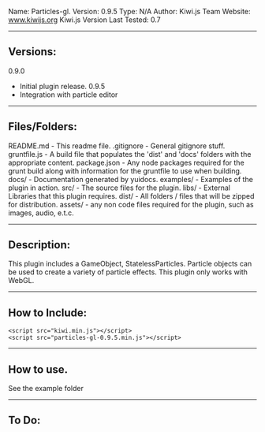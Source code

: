 Name: Particles-gl.
Version: 0.9.5
Type: N/A
Author: Kiwi.js Team
Website: www.kiwijs.org
Kiwi.js Version Last Tested: 0.7
 
----------------------------------------------------------------------------------------
Versions:
----------------------------------------------------------------------------------------

0.9.0
- Initial plugin release.
0.9.5
- Integration with particle editor


----------------------------------------------------------------------------------------
Files/Folders:
----------------------------------------------------------------------------------------
README.md 	 - This readme file.
.gitignore   - General gitignore stuff.
gruntfile.js - A build file that populates the 'dist' and 'docs' folders with the appropriate content. 
package.json - Any node packages required for the grunt build along with information for the gruntfile to use when building. 
docs/ 		 - Documentation generated by yuidocs.
examples/ 	 - Examples of the  plugin in action. 
src/		 - The source files for the plugin. 
libs/		 - External Libraries that this plugin requires.
dist/ 	     - All folders / files that will be zipped for distribution.
assets/      - any non code files required for the plugin, such as images, audio, e.t.c.




----------------------------------------------------------------------------------------
Description:
----------------------------------------------------------------------------------------

This plugin includes a GameObject, StatelessParticles. Particle objects can be used to create
a variety of particle effects. This plugin only works with WebGL. 

----------------------------------------------------------------------------------------
How to Include: 
----------------------------------------------------------------------------------------

	<script src="kiwi.min.js"></script>
	<script src="particles-gl-0.9.5.min.js"></script>



----------------------------------------------------------------------------------------
How to use.
----------------------------------------------------------------------------------------

See the example folder

----------------------------------------------------------------------------------------
To Do:
----------------------------------------------------------------------------------------



